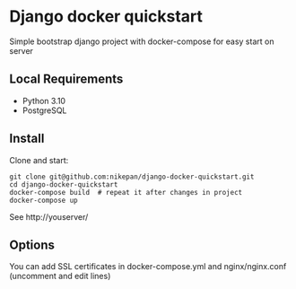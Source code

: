 # Django docker quickstart
Simple bootstrap django project with docker-compose for easy start on server

## Local Requirements
- Python 3.10
- PostgreSQL


## Install
Clone and start:
```
git clone git@github.com:nikepan/django-docker-quickstart.git  
cd django-docker-quickstart  
docker-compose build  # repeat it after changes in project
docker-compose up  
```
See http://youserver/

## Options
You can add SSL certificates in docker-compose.yml and nginx/nginx.conf (uncomment and edit lines)

